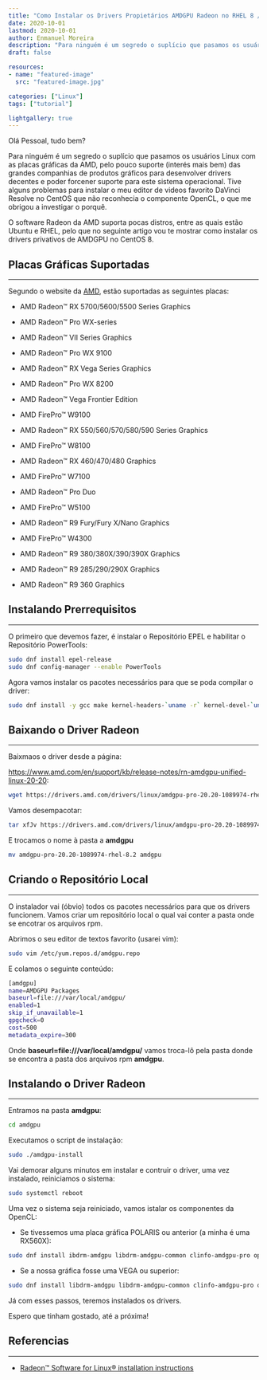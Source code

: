 ```yaml
---
title: "Como Instalar os Drivers Propietários AMDGPU Radeon no RHEL 8 / Centos 8"
date: 2020-10-01
lastmod: 2020-10-01
author: Enmanuel Moreira
description: "Para ninguém é um segredo o suplício que pasamos os usuários Linux com as placas gráficas da AMD, pelo pouco suporte (interés mais bem) das grandes companhias de produtos gráficos para desenvolver drivers decentes e poder forcener suporte para este sistema operacional. Tive alguns problemas para instalar o meu editor de videos favorito DaVinci Resolve no CentOS que não reconhecia o componente OpenCL, o que me obrigou a investigar o porquê. "
draft: false

resources:
- name: "featured-image"
  src: "featured-image.jpg"

categories: ["Linux"]
tags: ["tutorial"]

lightgallery: true
---
```


<!--more-->

Olá Pessoal, tudo bem?

Para ninguém é um segredo o suplício que pasamos os usuários Linux com as placas gráficas da AMD, pelo pouco suporte (interés mais bem) das grandes companhias de produtos gráficos para desenvolver drivers decentes e poder forcener suporte para este sistema operacional. Tive alguns problemas para instalar o meu editor de videos favorito DaVinci Resolve no CentOS que não reconhecia o componente OpenCL, o que me obrigou a investigar o porquê.  

O software Radeon da AMD suporta pocas distros, entre as quais estão Ubuntu e RHEL, pelo que no seguinte artigo vou te mostrar como instalar os drivers privativos de AMDGPU no CentOS 8.  

## Placas Gráficas Suportadas

***

Segundo o website da [AMD](https://www.amd.com/en/support/kb/release-notes/rn-amdgpu-unified-linux-20-20), estão suportadas as seguintes placas:  

- AMD Radeon™ RX 5700/5600/5500 Series Graphics

- AMD Radeon™ Pro WX-series​

- AMD Radeon™ VII Series Graphics​

- AMD Radeon™ Pro WX 9100

- AMD Radeon™ RX Vega Series Graphics​

- AMD Radeon™ Pro WX 8200

- AMD Radeon™ Vega Frontier Edition

- ​AMD FirePro™ W9100

- AMD Radeon™ RX 550/560/570/580/590 Series Graphics

- AMD FirePro™ W8100

- AMD Radeon™ RX 460/470/480 Graphics

- AMD FirePro™ W7100

- AMD Radeon™ Pro Duo

- AMD FirePro™ W5100

- AMD Radeon™ R9 Fury/Fury X/Nano Graphics

- AMD FirePro™ W4300

- AMD Radeon™ R9 380/380X/390/390X Graphics

- AMD Radeon™ R9 285/290/290X Graphics

- AMD Radeon™ R9 360 Graphics

## Instalando Prerrequisitos

***

O primeiro que devemos fazer, é instalar o Repositório EPEL e habilitar o Repositório PowerTools:  

```bash
sudo dnf install epel-release
sudo dnf config-manager --enable PowerTools
```

Agora vamos instalar os pacotes necessários para que se poda compilar o driver:  

```bash
sudo dnf install -y gcc make kernel-headers-`uname -r` kernel-devel-`uname -r` kernel-modules-extra
```

## Baixando o Driver Radeon

***

Baixmaos o driver desde a página:  

<https://www.amd.com/en/support/kb/release-notes/rn-amdgpu-unified-linux-20-20>:  

```bash
wget https://drivers.amd.com/drivers/linux/amdgpu-pro-20.20-1089974-rhel-8.2.tar.xz
```

Vamos desempacotar:  

```bash
tar xfJv https://drivers.amd.com/drivers/linux/amdgpu-pro-20.20-1089974-rhel-8.2.tar.xz
```

E trocamos o nome à pasta a **amdgpu**

```bash
mv amdgpu-pro-20.20-1089974-rhel-8.2 amdgpu
```

## Criando o Repositório Local

***

O instalador vai (óbvio) todos os pacotes necessários para que os drivers funcionem. Vamos criar um repositório local o qual vai conter a pasta onde se encotrar os arquivos rpm.  

Abrimos o seu editor de textos favorito (usarei vim):  

```bash
sudo vim /etc/yum.repos.d/amdgpu.repo
```

E colamos o seguinte conteúdo:  

```bash
[amdgpu]
name=AMDGPU Packages
baseurl=file:///var/local/amdgpu/
enabled=1
skip_if_unavailable=1
gpgcheck=0
cost=500
metadata_expire=300
```

Onde **baseurl=file:///var/local/amdgpu/** vamos troca-lô pela pasta donde se encontra a pasta dos arquivos rpm **amdgpu**.  

## Instalando o Driver Radeon

***

Entramos na pasta **amdgpu**:  

```bash
cd amdgpu
```

Executamos o script de instalação:  

```bash
sudo ./amdgpu-install
```

Vai demorar alguns minutos em instalar e contruir o driver, uma vez instalado, reiniciamos o sistema:  

```bash
sudo systemctl reboot
```

Uma vez o sistema seja reiniciado, vamos istalar os componentes da OpenCL:

- Se tivessemos uma placa gráfica POLARIS ou anterior (a minha é uma RX560X):

```bash
sudo dnf install ibdrm-amdgpu libdrm-amdgpu-common clinfo-amdgpu-pro opencl-amdgpu-pro-comgr amdgpu-pro-core opencl-orca-amdgpu-pro-icd libopencl-amdgpu-pro
```

- Se a nossa gráfica fosse uma VEGA ou superior:  

```bash
sudo dnf install libdrm-amdgpu libdrm-amdgpu-common clinfo-amdgpu-pro opencl-amdgpu-pro-comgr amdgpu-pro-core opencl-amdgpu-pro-icd libopencl-amdgpu-pro
```

Já com esses passos, teremos instalados os drivers.  

Espero que tinham gostado, até a próxima!  

## Referencias

***

- [Radeon™ Software for Linux® installation instructions](https://amdgpu-install.readthedocs.io/en/latest/)

